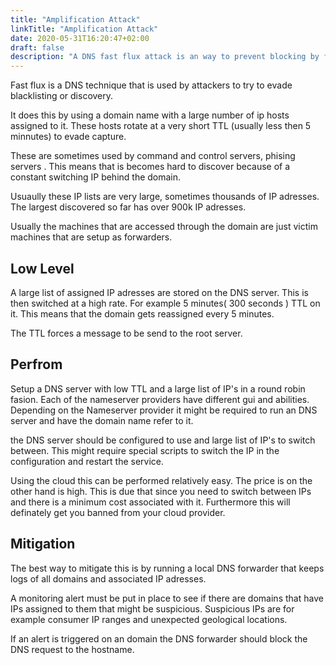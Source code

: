 ```yaml
---
title: "Amplification Attack"
linkTitle: "Amplification Attack"
date: 2020-05-31T16:20:47+02:00
draft: false
description: "A DNS fast flux attack is an way to prevent blocking by firewalls. This is usually used by black hats." 
---
```

Fast flux is a DNS technique that is used by attackers to try to evade blacklisting or discovery.

It does this by using a domain name with a large number of ip hosts assigned to it. These hosts rotate at a very short TTL (usually less then 5 minnutes) to evade capture. 

These are sometimes used by command and control servers, phising servers . This means that is becomes hard to discover because of a constant switching IP behind the domain.

Usuaully these IP lists are very large, sometimes thousands of IP adresses. The largest discovered so far has over 900k IP adresses.

Usually the machines that are accessed through the domain are just victim machines that are setup as forwarders. 

## Low Level

A large list of assigned IP adresses are stored on the DNS server. This is then switched at a high rate. For example 5 minutes( 300 seconds ) TTL on it. This means that the domain gets reassigned every 5 minutes. 

The TTL forces a message to be send to the root server.

## Perfrom
Setup a DNS server with low TTL and a large list of IP's in a round robin fasion. Each of the nameserver providers have different gui and abilities. Depending on the Nameserver provider it might be required to run an DNS server and have the domain name refer to it. 

the DNS server should be configured to use and large list of IP's to switch between. This might require special scripts to switch the IP in the configuration and restart the service.

Using the cloud this can be performed relatively easy. The price is on the other hand is high. This is due that since you need to switch between IPs and there is a minimum cost associated with it.  Furthermore this will definately get you banned from your cloud provider.

## Mitigation

The best way to mitigate this is by running a local DNS forwarder that keeps logs of all domains and associated IP adresses. 

A monitoring alert must be put in place to see if there are domains that have IPs assigned to them that might be suspicious. Suspicious IPs are for example consumer IP ranges and unexpected geological locations.

If an alert is triggered on an domain the DNS forwarder should block the DNS request to the hostname.
